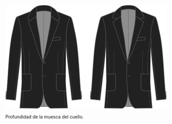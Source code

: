 
![Profundidad de la muesca del cuello](collarnotchdepth.svg)

Profundidad de la muesca del cuello.
